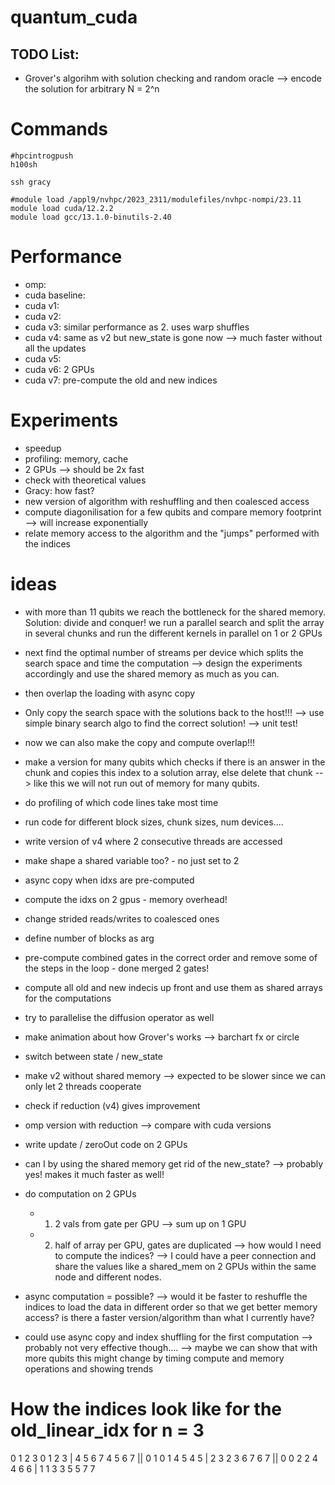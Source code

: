 # quantum_cuda

## TODO List:

- Grover's algorihm with solution checking and random oracle --> encode the solution for arbitrary N = 2^n



# Commands
```
#hpcintrogpush
h100sh

ssh gracy

#module load /appl9/nvhpc/2023_2311/modulefiles/nvhpc-nompi/23.11
module load cuda/12.2.2
module load gcc/13.1.0-binutils-2.40
```

# Performance

- omp:
- cuda baseline:
- cuda v1:
- cuda v2:
- cuda v3: similar performance as 2. uses warp shuffles
- cuda v4: same as v2 but new_state is gone now --> much faster without all the updates
- cuda v5:
- cuda v6: 2 GPUs
- cuda v7: pre-compute the old and new indices
<!-- - cuda v2: -->


# Experiments
- speedup
- profiling: memory, cache
- 2 GPUs --> should be 2x fast
- check with theoretical values
- Gracy: how fast?
- new version of algorithm with reshuffling and then coalesced access
- compute diagonilisation for a few qubits and compare memory footprint
--> will increase exponentially
- relate memory access to the algorithm and the "jumps" performed with the indices

# ideas
- with more than 11 qubits we reach the bottleneck for the shared memory.
Solution: divide and conquer! we run a parallel search and split the array in several chunks and run the different kernels in parallel on 1 or 2 GPUs

- next find the optimal number of streams per device which splits the search space and time the computation
--> design the experiments accordingly and use the shared memory as much as you can.
- then overlap the loading with async copy
- Only copy the search space with the solutions back to the host!!!
--> use simple binary search algo to find the correct solution!
--> unit test!

- now we can also make the copy and compute overlap!!!

- make a version for many qubits which checks if there is an answer in the chunk and copies this index to a solution array, else delete that chunk --> like this we will not run out of memory for many qubits.

- do profiling of which code lines take most time

- run code for different block sizes, chunk sizes, num devices....



- write version of v4 where 2 consecutive threads are accessed
- make shape a shared variable too? - no just set to 2
- async copy when idxs are pre-computed
- compute the idxs on 2 gpus - memory overhead!
- change strided reads/writes to coalesced ones
- define number of blocks as arg
- pre-compute combined gates in the correct order and remove some of the steps in the loop - done merged 2 gates!
- compute all old and new indecis up front and use them as shared arrays for the computations
- try to parallelise the diffusion operator as well
- make animation about how Grover's works --> barchart fx or circle
- switch between state / new_state
- make v2 without shared memory --> expected to be slower since we can only let 2 threads cooperate
- check if reduction (v4) gives improvement
- omp version with reduction --> compare with cuda versions
- write update / zeroOut code on 2 GPUs
- can I by using the shared memory get rid of the new_state? --> probably yes! makes it much faster as well!
- do computation on 2 GPUs
    - 1) 2 vals from gate per GPU --> sum up on 1 GPU
    - 2) half of array per GPU, gates are duplicated --> how would I need to compute the indices? --> I could have a peer connection and share the values like a shared_mem on 2 GPUs within the same node and different nodes.
- async computation = possible? --> would it be faster to reshuffle the indices to load the data in different order so that we get better memory access? is there a faster version/algorithm than what I currently have?



- could use async copy and index shuffling for the first computation --> probably not very effective though.... --> maybe we can show that with more qubits this might change by timing compute and memory operations and showing trends




# How the indices look like for the old_linear_idx for n = 3

0 1 2 3 0 1 2 3 | 4 5 6 7 4 5 6 7 || 0 1 0 1 4 5 4 5 | 2 3 2 3 6 7 6 7 ||
0 0 2 2 4 4 6 6 | 1 1 3 3 5 5 7 7